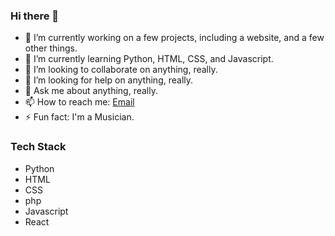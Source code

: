 ### Hi there 👋

<!--A readme for github -->

- 🔭 I’m currently working on a few projects, including a website, and a few other things.
- 🌱 I’m currently learning Python, HTML, CSS, and Javascript.
- 👯 I’m looking to collaborate on anything, really.
- 🤔 I’m looking for help on anything, really.
- 💬 Ask me about anything, really.
- 📫 How to reach me: [Email](mailto:kouoiclovis@gmail.com)
- ⚡ Fun fact: I'm a Musician.

<!-- Tech Stack -->

### Tech Stack

- Python
- HTML
- CSS
- php
- Javascript
- React
